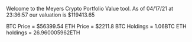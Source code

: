 Welcome to the Meyers Crypto Portfolio Value tool. 
As of 04/17/21 at 23:36:57 our valuation is $119413.65 

BTC Price = $56399.54
 ETH Price = $2211.8
BTC Holdings = 1.06BTC
 ETH holdings = 26.960005962ETH 
